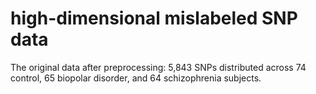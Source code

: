 # high-dimensional mislabeled SNP data
The original data after preprocessing: 5,843 SNPs distributed across 74 control, 65 biopolar disorder, and 64 schizophrenia subjects.
